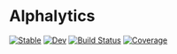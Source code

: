 # Alphalytics

[![Stable](https://img.shields.io/badge/docs-stable-blue.svg)](https://georgegee23.github.io/Alphalytics.jl/stable/)
[![Dev](https://img.shields.io/badge/docs-dev-blue.svg)](https://georgegee23.github.io/Alphalytics.jl/dev/)
[![Build Status](https://github.com/georgegee23/Alphalytics.jl/actions/workflows/CI.yml/badge.svg?branch=master)](https://github.com/georgegee23/Alphalytics.jl/actions/workflows/CI.yml?query=branch%3Amaster)
[![Coverage](https://codecov.io/gh/georgegee23/Alphalytics.jl/branch/master/graph/badge.svg)](https://codecov.io/gh/georgegee23/Alphalytics.jl)
